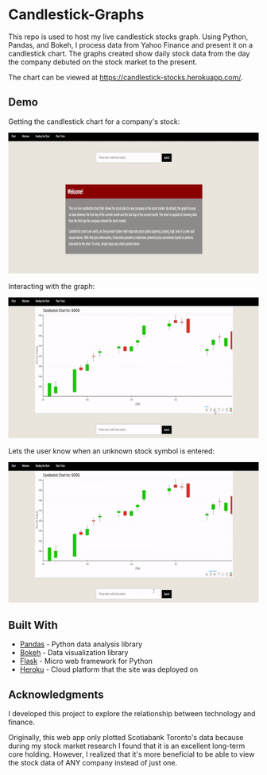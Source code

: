 # Candlestick-Graphs
This repo is used to host my live candlestick stocks graph. Using Python, Pandas, and Bokeh, I process data from Yahoo Finance and present it on a candlestick chart. The graphs created show daily stock data from the day the company debuted on the stock market to the present.

The chart can be viewed at https://candlestick-stocks.herokuapp.com/.

## Demo
Getting the candlestick chart for a company's stock:

![Data show](demo/stock1.gif)

Interacting with the graph:

![Interact](demo/stock2.gif)

Lets the user know when an unknown stock symbol is entered:

![Unknown stock](demo/stock3.gif)

## Built With
* [Pandas](https://pandas.pydata.org/) - Python data analysis library
* [Bokeh](https://docs.bokeh.org/en/latest/index.html) - Data visualization library
* [Flask](http://flask.palletsprojects.com/en/1.1.x/) - Micro web framework for Python
* [Heroku](https://dashboard.heroku.com/auth/heroku/callback?code=b335d296-669a-4f76-a9fa-5132c97d42c7) - Cloud platform that the site was deployed on

## Acknowledgments
I developed this project to explore the relationship between technology and finance.

Originally, this web app only plotted Scotiabank Toronto's data because during my stock market research I found that it is an excellent long-term core holding. However, I realized that it's more beneficial to be able to view the stock data of ANY company instead of just one.
